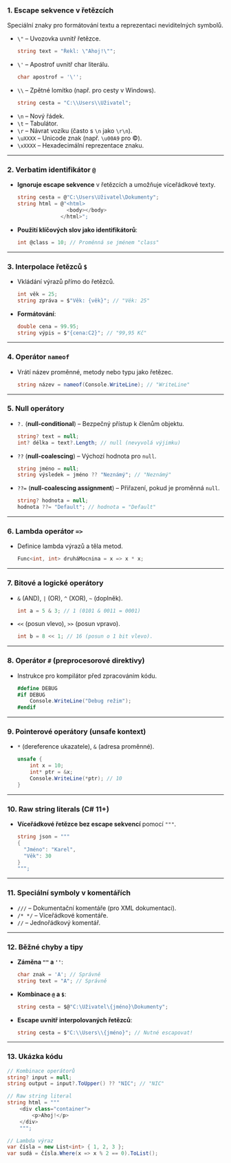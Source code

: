 
### **1. Escape sekvence v řetězcích**

Speciální znaky pro formátování textu a reprezentaci neviditelných symbolů.  

- `\"` – Uvozovka uvnitř řetězce.  
  ```csharp
  string text = "Řekl: \"Ahoj!\"";
  ```
- `\'` – Apostrof uvnitř char literálu.  
  ```csharp
  char apostrof = '\'';
  ```
- `\\` – Zpětné lomítko (např. pro cesty v Windows).  
  ```csharp
  string cesta = "C:\\Users\\Uživatel";
  ```
- `\n` – Nový řádek.  
- `\t` – Tabulátor.  
- `\r` – Návrat vozíku (často s `\n` jako `\r\n`).  
- `\uXXXX` – Unicode znak (např. `\u00A9` pro ©).  
- `\xXXXX` – Hexadecimální reprezentace znaku.  

---

### **2. Verbatim identifikátor `@`**

- **Ignoruje escape sekvence** v řetězcích a umožňuje víceřádkové texty.  
  ```csharp
  string cesta = @"C:\Users\Uživatel\Dokumenty";
  string html = @"<html>
                  <body></body>
                </html>";
  ```
- **Použití klíčových slov jako identifikátorů**:  
  ```csharp
  int @class = 10; // Proměnná se jménem "class"
  ```

---

### **3. Interpolace řetězců `$`**

- Vkládání výrazů přímo do řetězců.  
  ```csharp
  int věk = 25;
  string zpráva = $"Věk: {věk}"; // "Věk: 25"
  ```
- **Formátování**:  
  ```csharp
  double cena = 99.95;
  string výpis = $"{cena:C2}"; // "99,95 Kč"
  ```

---

### **4. Operátor `nameof`**

- Vrátí název proměnné, metody nebo typu jako řetězec.  
  ```csharp
  string název = nameof(Console.WriteLine); // "WriteLine"
  ```

---

### **5. Null operátory**

- `?.` (**null-conditional**) – Bezpečný přístup k členům objektu.  
  ```csharp
  string? text = null;
  int? délka = text?.Length; // null (nevyvolá výjimku)
  ```
- `??` (**null-coalescing**) – Výchozí hodnota pro `null`.  
  ```csharp
  string jméno = null;
  string výsledek = jméno ?? "Neznámý"; // "Neznámý"
  ```
- `??=` (**null-coalescing assignment**) – Přiřazení, pokud je proměnná `null`.  
  ```csharp
  string? hodnota = null;
  hodnota ??= "Default"; // hodnota = "Default"
  ```

---

### **6. Lambda operátor `=>`**

- Definice lambda výrazů a těla metod.  
  ```csharp
  Func<int, int> druháMocnina = x => x * x;
  ```

---

### **7. Bitové a logické operátory**

- `&` (AND), `|` (OR), `^` (XOR), `~` (doplněk).  
  ```csharp
  int a = 5 & 3; // 1 (0101 & 0011 = 0001)
  ```
- `<<` (posun vlevo), `>>` (posun vpravo).  
  ```csharp
  int b = 8 << 1; // 16 (posun o 1 bit vlevo).
  ```

---

### **8. Operátor `#` (preprocesorové direktivy)**

- Instrukce pro kompilátor před zpracováním kódu.  
  ```csharp
  #define DEBUG
  #if DEBUG
      Console.WriteLine("Debug režim");
  #endif
  ```

---

### **9. Pointerové operátory (unsafe kontext)**

- `*` (dereference ukazatele), `&` (adresa proměnné).  
  ```csharp
  unsafe {
      int x = 10;
      int* ptr = &x;
      Console.WriteLine(*ptr); // 10
  }
  ```

---

### **10. Raw string literals (C# 11+)**

- **Víceřádkové řetězce bez escape sekvencí** pomocí `"""`.  
  ```csharp
  string json = """
  {
    "Jméno": "Karel",
    "Věk": 30
  }
  """;
  ```

---

### **11. Speciální symboly v komentářích**

- `///` – Dokumentační komentáře (pro XML dokumentaci).  
- `/* */` – Víceřádkové komentáře.  
- `//` – Jednořádkový komentář.  

---

### **12. Běžné chyby a tipy**

- **Záměna `""` a `''`**:  
  ```csharp
  char znak = 'A'; // Správně
  string text = "A"; // Správně
  ```
- **Kombinace `@` a `$`**:  
  ```csharp
  string cesta = $@"C:\Uživatel\{jméno}\Dokumenty";
  ```
- **Escape uvnitř interpolovaných řetězců**:  
  ```csharp
  string cesta = $"C:\\Users\\{jméno}"; // Nutné escapovat!
  ```

---

### **13. Ukázka kódu**

```csharp
// Kombinace operátorů
string? input = null;
string output = input?.ToUpper() ?? "NIC"; // "NIC"

// Raw string literal
string html = """
    <div class="container">
        <p>Ahoj!</p>
    </div>
    """;

// Lambda výraz
var čísla = new List<int> { 1, 2, 3 };
var sudá = čísla.Where(x => x % 2 == 0).ToList();
```
